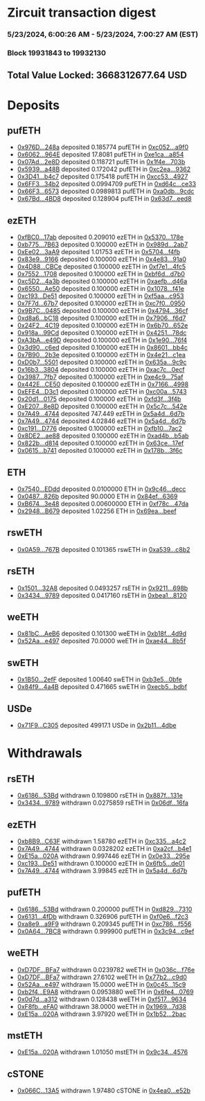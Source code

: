# Zircuit transaction digest
### 5/23/2024, 6:00:26 AM - 5/23/2024, 7:00:27 AM (EST)
### Block 19931843 to 19932130

## Total Value Locked: 3668312677.64 USD

# Deposits
## pufETH
- [0x976D...248a](https://etherscan.io/address/0x976D484F6367484db78AD00b3eF8705385b3248a) deposited 0.185774 pufETH in [0xc052...a9f0](https://etherscan.io/tx/0x976D484F6367484db78AD00b3eF8705385b3248a)
- [0x6062...964E](https://etherscan.io/address/0x6062cCe98e3Acf1b057B663d5445b134e774964E) deposited 17.8081 pufETH in [0xe1ca...a854](https://etherscan.io/tx/0x6062cCe98e3Acf1b057B663d5445b134e774964E)
- [0x07Ad...2e8D](https://etherscan.io/address/0x07Adc36BDF9a3D5E6e82Da087399e20B16bc2e8D) deposited 0.118721 pufETH in [0x1f4e...703b](https://etherscan.io/tx/0x07Adc36BDF9a3D5E6e82Da087399e20B16bc2e8D)
- [0x5939...a48B](https://etherscan.io/address/0x5939911911160c6FE81ae276210866c8f7E4a48B) deposited 0.172042 pufETH in [0xc2ea...9362](https://etherscan.io/tx/0x5939911911160c6FE81ae276210866c8f7E4a48B)
- [0x3D41...b4c7](https://etherscan.io/address/0x3D410d9836CaB228323399939370F318eab0b4c7) deposited 0.175418 pufETH in [0xcc53...4927](https://etherscan.io/tx/0x3D410d9836CaB228323399939370F318eab0b4c7)
- [0x6FF3...34b2](https://etherscan.io/address/0x6FF34aA5144F68868C3920942b8f375EFF6034b2) deposited 0.0994709 pufETH in [0xd64c...ce33](https://etherscan.io/tx/0x6FF34aA5144F68868C3920942b8f375EFF6034b2)
- [0x66F3...6573](https://etherscan.io/address/0x66F353AC32A74a7Cb3FE8659aD7546178f756573) deposited 0.0989813 pufETH in [0xa0db...9cdc](https://etherscan.io/tx/0x66F353AC32A74a7Cb3FE8659aD7546178f756573)
- [0x67Bd...4BD8](https://etherscan.io/address/0x67BdF03D62374BDc69FF97C43fbc9C0C4EcB4BD8) deposited 0.128904 pufETH in [0x63d7...eed8](https://etherscan.io/tx/0x67BdF03D62374BDc69FF97C43fbc9C0C4EcB4BD8)
## ezETH
- [0xfBC0...17ab](https://etherscan.io/address/0xfBC04Ef136F7d6B87F3F7a40a5f34EB3b58c17ab) deposited 0.209010 ezETH in [0x5370...178e](https://etherscan.io/tx/0xfBC04Ef136F7d6B87F3F7a40a5f34EB3b58c17ab)
- [0xb775...7B63](https://etherscan.io/address/0xb7759fA89dd4334C13c3cB810375d38136bC7B63) deposited 0.100000 ezETH in [0x989d...2ab7](https://etherscan.io/tx/0xb7759fA89dd4334C13c3cB810375d38136bC7B63)
- [0xEe02...3aA9](https://etherscan.io/address/0xEe029fcf31AE73c9c1DFd077Ba299dB8Be2C3aA9) deposited 1.01753 ezETH in [0x5704...f4fb](https://etherscan.io/tx/0xEe029fcf31AE73c9c1DFd077Ba299dB8Be2C3aA9)
- [0x83e9...9166](https://etherscan.io/address/0x83e9A0121C785c05F5511DFbBC159D357d759166) deposited 0.100000 ezETH in [0x4e83...91a0](https://etherscan.io/tx/0x83e9A0121C785c05F5511DFbBC159D357d759166)
- [0x4D88...CBCe](https://etherscan.io/address/0x4D8873E08b986CE0fdB739cA919F48BCd6DCCBCe) deposited 0.100000 ezETH in [0xf7e1...4fc5](https://etherscan.io/tx/0x4D8873E08b986CE0fdB739cA919F48BCd6DCCBCe)
- [0x7552...1708](https://etherscan.io/address/0x755217be9B851Aa3FAA762cf152Af1EB40Ed1708) deposited 0.100000 ezETH in [0xbf6d...d7b0](https://etherscan.io/tx/0x755217be9B851Aa3FAA762cf152Af1EB40Ed1708)
- [0xc5D2...4a3b](https://etherscan.io/address/0xc5D2091d540035Cc35209f9Ef326f031327C4a3b) deposited 0.100000 ezETH in [0xaefb...d46a](https://etherscan.io/tx/0xc5D2091d540035Cc35209f9Ef326f031327C4a3b)
- [0x6550...Ae50](https://etherscan.io/address/0x6550896dDEA3Cd1D0F11083A1aaAE1A02189Ae50) deposited 0.100000 ezETH in [0x1078...f41e](https://etherscan.io/tx/0x6550896dDEA3Cd1D0F11083A1aaAE1A02189Ae50)
- [0xc193...De51](https://etherscan.io/address/0xc193684e72C60C8e1F496a79e3175D5F20F5De51) deposited 0.100000 ezETH in [0xf5aa...c953](https://etherscan.io/tx/0xc193684e72C60C8e1F496a79e3175D5F20F5De51)
- [0x7F7d...67b7](https://etherscan.io/address/0x7F7d3134376FdD976E4C44Af724730cBBfE867b7) deposited 0.100000 ezETH in [0xc7f0...0950](https://etherscan.io/tx/0x7F7d3134376FdD976E4C44Af724730cBBfE867b7)
- [0x9B7C...0485](https://etherscan.io/address/0x9B7C5416a8B734eA7b77ac8776907F3463F50485) deposited 0.100000 ezETH in [0x4794...36cf](https://etherscan.io/tx/0x9B7C5416a8B734eA7b77ac8776907F3463F50485)
- [0xd8a6...bC18](https://etherscan.io/address/0xd8a6829Ee41ec71dca78261f76752c7F8917bC18) deposited 0.100000 ezETH in [0x7906...f6d7](https://etherscan.io/tx/0xd8a6829Ee41ec71dca78261f76752c7F8917bC18)
- [0x24F2...4C19](https://etherscan.io/address/0x24F2B703d155999515996d4E4E70A9FE8fC74C19) deposited 0.100000 ezETH in [0x6b70...652e](https://etherscan.io/tx/0x24F2B703d155999515996d4E4E70A9FE8fC74C19)
- [0x918a...99Cd](https://etherscan.io/address/0x918a2c130f9bD20E9D0eF35c3A346C40D16499Cd) deposited 0.100000 ezETH in [0x4251...78dc](https://etherscan.io/tx/0x918a2c130f9bD20E9D0eF35c3A346C40D16499Cd)
- [0xA3bA...e49D](https://etherscan.io/address/0xA3bAC555D27304c351BfBEf3D23C2d5fa154e49D) deposited 0.100000 ezETH in [0x1e90...76f4](https://etherscan.io/tx/0xA3bAC555D27304c351BfBEf3D23C2d5fa154e49D)
- [0x3d90...c6ed](https://etherscan.io/address/0x3d90d623195439Ec5dEF293d0938e82E3A48c6ed) deposited 0.100000 ezETH in [0x8601...bb4c](https://etherscan.io/tx/0x3d90d623195439Ec5dEF293d0938e82E3A48c6ed)
- [0x7B90...2b3e](https://etherscan.io/address/0x7B90Dae9Ec129A5Ffa7E12D36F66603c75082b3e) deposited 0.100000 ezETH in [0x4e21...c1ea](https://etherscan.io/tx/0x7B90Dae9Ec129A5Ffa7E12D36F66603c75082b3e)
- [0xD0b7...5501](https://etherscan.io/address/0xD0b79e0FD7A5B35b88692165EE0F835B29c85501) deposited 0.100000 ezETH in [0x635a...9c9c](https://etherscan.io/tx/0xD0b79e0FD7A5B35b88692165EE0F835B29c85501)
- [0x16b3...3804](https://etherscan.io/address/0x16b3B9673dBdd45B2B154eBf4fDE6d267f183804) deposited 0.100000 ezETH in [0xac7c...0ecf](https://etherscan.io/tx/0x16b3B9673dBdd45B2B154eBf4fDE6d267f183804)
- [0x3987...7fb7](https://etherscan.io/address/0x398782344fEA74c0a5AeCFF6a04BE847d27C7fb7) deposited 0.100000 ezETH in [0xe4c9...75af](https://etherscan.io/tx/0x398782344fEA74c0a5AeCFF6a04BE847d27C7fb7)
- [0x442E...CE50](https://etherscan.io/address/0x442Eb104fDBfa7EFdd8043c57720273e758fCE50) deposited 0.100000 ezETH in [0x7166...4998](https://etherscan.io/tx/0x442Eb104fDBfa7EFdd8043c57720273e758fCE50)
- [0xEFE4...D3c1](https://etherscan.io/address/0xEFE47F7E6265f3362F8E4c84E1f545cE4b88D3c1) deposited 0.100000 ezETH in [0xc00a...5743](https://etherscan.io/tx/0xEFE47F7E6265f3362F8E4c84E1f545cE4b88D3c1)
- [0x20d1...0175](https://etherscan.io/address/0x20d19915587AF8a3907974796bF61febaFfF0175) deposited 0.100000 ezETH in [0xfd3f...3f4b](https://etherscan.io/tx/0x20d19915587AF8a3907974796bF61febaFfF0175)
- [0xE207...8e8D](https://etherscan.io/address/0xE207C4745067fDDf8A5348b9D9aa8B26d4078e8D) deposited 0.100000 ezETH in [0x5c7c...542e](https://etherscan.io/tx/0xE207C4745067fDDf8A5348b9D9aa8B26d4078e8D)
- [0x7A49...4744](https://etherscan.io/address/0x7A493Be5c2ce014cD049Bf178a1ac0Db1B434744) deposited 747.449 ezETH in [0x5a4d...6d7b](https://etherscan.io/tx/0x7A493Be5c2ce014cD049Bf178a1ac0Db1B434744)
- [0x7A49...4744](https://etherscan.io/address/0x7A493Be5c2ce014cD049Bf178a1ac0Db1B434744) deposited 4.02846 ezETH in [0x5a4d...6d7b](https://etherscan.io/tx/0x7A493Be5c2ce014cD049Bf178a1ac0Db1B434744)
- [0xc191...D776](https://etherscan.io/address/0xc191E450c4D96B7fa04b94b6Be44931cd1d6D776) deposited 0.100000 ezETH in [0xfb10...7ac2](https://etherscan.io/tx/0xc191E450c4D96B7fa04b94b6Be44931cd1d6D776)
- [0x8DE2...ae88](https://etherscan.io/address/0x8DE2A6dd6F7F9945E63067d002deBE7e3f3aae88) deposited 0.100000 ezETH in [0xad4b...b5ab](https://etherscan.io/tx/0x8DE2A6dd6F7F9945E63067d002deBE7e3f3aae88)
- [0x822b...d814](https://etherscan.io/address/0x822b7E5018b3C40e78e59113ecFeb35e3b92d814) deposited 0.100000 ezETH in [0x63ce...17ef](https://etherscan.io/tx/0x822b7E5018b3C40e78e59113ecFeb35e3b92d814)
- [0x0615...b741](https://etherscan.io/address/0x0615Cc765376107A22bB8A426e8969c1ac14b741) deposited 0.100000 ezETH in [0x178b...3f6c](https://etherscan.io/tx/0x0615Cc765376107A22bB8A426e8969c1ac14b741)
## ETH
- [0x7540...EDdd](https://etherscan.io/address/0x754054d27c5c273b9736BB8Da5312790dfe7EDdd) deposited 0.0100000 ETH in [0x9c46...decc](https://etherscan.io/tx/0x754054d27c5c273b9736BB8Da5312790dfe7EDdd)
- [0x0487...826b](https://etherscan.io/address/0x0487839dA1bca91ae146117FAE465F2342b2826b) deposited 90.0000 ETH in [0x84ef...6369](https://etherscan.io/tx/0x0487839dA1bca91ae146117FAE465F2342b2826b)
- [0xB674...3e48](https://etherscan.io/address/0xB6747403aD50FE5a366Cf0cFdB19ca7FF7353e48) deposited 0.00600000 ETH in [0xf78c...47da](https://etherscan.io/tx/0xB6747403aD50FE5a366Cf0cFdB19ca7FF7353e48)
- [0x2948...B679](https://etherscan.io/address/0x29487afacbc0716E435ed4253B669f092F77B679) deposited 1.02256 ETH in [0x69ea...beef](https://etherscan.io/tx/0x29487afacbc0716E435ed4253B669f092F77B679)
## rswETH
- [0x0A59...767B](https://etherscan.io/address/0x0A5957b0cF083dFcc20CA5Ba5f4617F280a7767B) deposited 0.101365 rswETH in [0xa539...c8b2](https://etherscan.io/tx/0x0A5957b0cF083dFcc20CA5Ba5f4617F280a7767B)
## rsETH
- [0x1501...32A8](https://etherscan.io/address/0x1501A8dbAA2c7C836DC13cA1fF616325ac4432A8) deposited 0.0493257 rsETH in [0x9211...698b](https://etherscan.io/tx/0x1501A8dbAA2c7C836DC13cA1fF616325ac4432A8)
- [0x3434...9789](https://etherscan.io/address/0x34349c5569e7B846c3558961552D2202760A9789) deposited 0.0417160 rsETH in [0xbea1...8120](https://etherscan.io/tx/0x34349c5569e7B846c3558961552D2202760A9789)
## weETH
- [0x81bC...AeB6](https://etherscan.io/address/0x81bC20a0355E69C9e243f736030C7f3774f0AeB6) deposited 0.101300 weETH in [0xb18f...4d9d](https://etherscan.io/tx/0x81bC20a0355E69C9e243f736030C7f3774f0AeB6)
- [0x52Aa...e497](https://etherscan.io/address/0x52Aa899454998Be5b000Ad077a46Bbe360F4e497) deposited 70.0000 weETH in [0xae44...8b5f](https://etherscan.io/tx/0x52Aa899454998Be5b000Ad077a46Bbe360F4e497)
## swETH
- [0x1B50...2efF](https://etherscan.io/address/0x1B50d1715787c2625ee00d3eD44942e03Acc2efF) deposited 1.00640 swETH in [0xb3e5...0bfe](https://etherscan.io/tx/0x1B50d1715787c2625ee00d3eD44942e03Acc2efF)
- [0x84f9...4a4B](https://etherscan.io/address/0x84f918BA377cbd0385B4Ef28F6b2b6d7E9B54a4B) deposited 0.471665 swETH in [0xecb5...bdbf](https://etherscan.io/tx/0x84f918BA377cbd0385B4Ef28F6b2b6d7E9B54a4B)
## USDe
- [0x71F9...C305](https://etherscan.io/address/0x71F9C6224D5e7735f617Db29B4AC66a9F298C305) deposited 49917.1 USDe in [0x2b11...4dbe](https://etherscan.io/tx/0x71F9C6224D5e7735f617Db29B4AC66a9F298C305)
# Withdrawals
## rsETH
- [0x6186...53Bd](https://etherscan.io/address/0x6186928DF941e4d3fDaa0d9D37e14Af32e4C53Bd) withdrawn 0.109800 rsETH in [0x887f...131e](https://etherscan.io/tx/0x6186928DF941e4d3fDaa0d9D37e14Af32e4C53Bd)
- [0x3434...9789](https://etherscan.io/address/0x34349c5569e7B846c3558961552D2202760A9789) withdrawn 0.0275859 rsETH in [0x06df...16fa](https://etherscan.io/tx/0x34349c5569e7B846c3558961552D2202760A9789)
## ezETH
- [0xb8B9...C63F](https://etherscan.io/address/0xb8B903307b425b0Eb23945669A564B456F82C63F) withdrawn 1.58780 ezETH in [0xc335...a4c2](https://etherscan.io/tx/0xb8B903307b425b0Eb23945669A564B456F82C63F)
- [0x7A49...4744](https://etherscan.io/address/0x7A493Be5c2ce014cD049Bf178a1ac0Db1B434744) withdrawn 0.0328202 ezETH in [0xa2cf...b4e1](https://etherscan.io/tx/0x7A493Be5c2ce014cD049Bf178a1ac0Db1B434744)
- [0xE15a...020A](https://etherscan.io/address/0xE15aa7f7de1f1bB51aED5d7C28BDcb59987f020A) withdrawn 0.997446 ezETH in [0x0e33...295e](https://etherscan.io/tx/0xE15aa7f7de1f1bB51aED5d7C28BDcb59987f020A)
- [0xc193...De51](https://etherscan.io/address/0xc193684e72C60C8e1F496a79e3175D5F20F5De51) withdrawn 0.100000 ezETH in [0x6fb5...de01](https://etherscan.io/tx/0xc193684e72C60C8e1F496a79e3175D5F20F5De51)
- [0x7A49...4744](https://etherscan.io/address/0x7A493Be5c2ce014cD049Bf178a1ac0Db1B434744) withdrawn 3.99845 ezETH in [0x5a4d...6d7b](https://etherscan.io/tx/0x7A493Be5c2ce014cD049Bf178a1ac0Db1B434744)
## pufETH
- [0x6186...53Bd](https://etherscan.io/address/0x6186928DF941e4d3fDaa0d9D37e14Af32e4C53Bd) withdrawn 0.200000 pufETH in [0xd829...7310](https://etherscan.io/tx/0x6186928DF941e4d3fDaa0d9D37e14Af32e4C53Bd)
- [0x6131...4fDb](https://etherscan.io/address/0x6131Cb19ae29e8E63d132AF0b8DfbFFA61cA4fDb) withdrawn 0.326906 pufETH in [0xf0e6...f2c3](https://etherscan.io/tx/0x6131Cb19ae29e8E63d132AF0b8DfbFFA61cA4fDb)
- [0xa8e9...a9F9](https://etherscan.io/address/0xa8e91dcd6252F234a29Ea21535BC2Bd3297ea9F9) withdrawn 0.209345 pufETH in [0xc786...f556](https://etherscan.io/tx/0xa8e91dcd6252F234a29Ea21535BC2Bd3297ea9F9)
- [0x0A64...7BC8](https://etherscan.io/address/0x0A642A4E1A51F53A34D023ca64Ca0F71dDbf7BC8) withdrawn 0.999900 pufETH in [0x3c94...c9ef](https://etherscan.io/tx/0x0A642A4E1A51F53A34D023ca64Ca0F71dDbf7BC8)
## weETH
- [0xD7DF...BFa7](https://etherscan.io/address/0xD7DF7E085214743530afF339aFC420c7c720BFa7) withdrawn 0.0239782 weETH in [0x036c...f76e](https://etherscan.io/tx/0xD7DF7E085214743530afF339aFC420c7c720BFa7)
- [0xD7DF...BFa7](https://etherscan.io/address/0xD7DF7E085214743530afF339aFC420c7c720BFa7) withdrawn 27.6102 weETH in [0x77b2...c9d0](https://etherscan.io/tx/0xD7DF7E085214743530afF339aFC420c7c720BFa7)
- [0x52Aa...e497](https://etherscan.io/address/0x52Aa899454998Be5b000Ad077a46Bbe360F4e497) withdrawn 15.0000 weETH in [0x0c45...15c9](https://etherscan.io/tx/0x52Aa899454998Be5b000Ad077a46Bbe360F4e497)
- [0xb2f4...E9A8](https://etherscan.io/address/0xb2f4fF91a8853585A671C22D01249005e3ccE9A8) withdrawn 0.0953880 weETH in [0x6fe4...0769](https://etherscan.io/tx/0xb2f4fF91a8853585A671C22D01249005e3ccE9A8)
- [0x0d7d...a312](https://etherscan.io/address/0x0d7d69CF59e2602010214BFD1dE1a290745Ca312) withdrawn 0.128438 weETH in [0xf517...9634](https://etherscan.io/tx/0x0d7d69CF59e2602010214BFD1dE1a290745Ca312)
- [0xF8fb...eFA0](https://etherscan.io/address/0xF8fbF1D251586fcdDd34231A1dD3A9c61C79eFA0) withdrawn 38.0000 weETH in [0x1969...7d38](https://etherscan.io/tx/0xF8fbF1D251586fcdDd34231A1dD3A9c61C79eFA0)
- [0xE15a...020A](https://etherscan.io/address/0xE15aa7f7de1f1bB51aED5d7C28BDcb59987f020A) withdrawn 3.97920 weETH in [0x1b52...2bac](https://etherscan.io/tx/0xE15aa7f7de1f1bB51aED5d7C28BDcb59987f020A)
## mstETH
- [0xE15a...020A](https://etherscan.io/address/0xE15aa7f7de1f1bB51aED5d7C28BDcb59987f020A) withdrawn 1.01050 mstETH in [0x9c34...4576](https://etherscan.io/tx/0xE15aa7f7de1f1bB51aED5d7C28BDcb59987f020A)
## cSTONE
- [0x066C...13A5](https://etherscan.io/address/0x066CE4027540868d911d3095c9C25198af3e13A5) withdrawn 1.97480 cSTONE in [0x4ea0...e52b](https://etherscan.io/tx/0x066CE4027540868d911d3095c9C25198af3e13A5)
